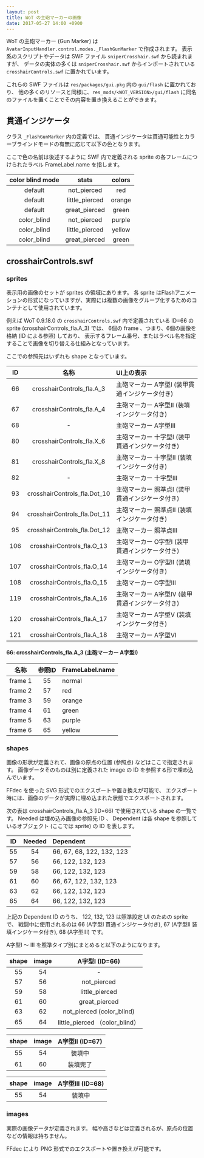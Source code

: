 ```yaml
---
layout: post
title: WoT の主砲マーカーの画像
date: 2017-05-27 14:00 +0900
---
```

WoT の主砲マーカー (Gun Marker) は `AvatarInputHandler.control.modes._FlashGunMarker` で作成されます。
表示系のスクリプトやデータは SWF ファイル `sniperCrosshair.swf` から読まれますが、
データの実体の多くは `sniperCrosshair.swf` からインポートされている `crosshairControls.swf` に置かれています。

これらの SWF ファイルは `res/packages/gui.pkg` 内の `gui/flash` に置かれており、
他の多くのリソースと同様に、`res_mods/<WOT_VERSION>/gui/flash` に同名のファイルを置くことでその内容を置き換えることができます。


## 貫通インジケータ

クラス `_FlashGunMarker` 内の定義では、
貫通インジケータは貫通可能性とカラーブラインドモードの有無に応じて以下の色となります。

ここで色の名前は後述するように SWF 内で定義される sprite の各フレームにつけられたラベル FrameLabel.name を指します。

| color blind mode | stats | colors |
|:---:|:---:|:---:|
| default     | not_pierced    | red    |
| default     | little_pierced | orange |
| default     | great_pierced  | green  |
| color_blind | not_pierced    | purple |
| color_blind | little_pierced | yellow |
| color_blind | great_pierced  | green  |

## crosshairControls.swf

### sprites

表示用の画像のセットが sprites の領域にあります。
各 sprite はFlashアニメーションの形式になっていますが、実際には複数の画像をグループ化するためのコンテナとして使用されています。

例えば WoT 0.9.18.0 の `crosshairControls.swf` 内で定義されている
ID=66 の sprite (crosshairControls_fla.A_3) では、
6個の frame 、つまり、6個の画像を格納 (ID による参照) しており、
表示するフレーム番号、またはラベル名を指定することで画像を切り替える仕組みとなっています。

ここでの参照先はいずれも shape となっています。

| ID | 名称 | UI上の表示 |
|:---:|:---:|:---|
| 66 | crosshairControls_fla.A_3 | 主砲マーカー A字型I (装甲貫通インジケータ付き) |
| 67 | crosshairControls_fla.A_4 | 主砲マーカー A字型II (装填インジケータ付き) |
| 68 | -                         | 主砲マーカー A字型III |
| 80 | crosshairControls_fla.X_6 | 主砲マーカー 十字型I (装甲貫通インジケータ付き) |
| 81 | crosshairControls_fla.X_8 | 主砲マーカー 十字型II (装填インジケータ付き) |
| 82 | -                         | 主砲マーカー 十字型III |
| 93 | crosshairControls_fla.Dot_10 | 主砲マーカー 照準点I (装甲貫通インジケータ付き) |
| 94 | crosshairControls_fla.Dot_11 | 主砲マーカー 照準点II (装填インジケータ付き) |
| 95 | crosshairControls_fla.Dot_12 | 主砲マーカー 照準点III |
| 106 | crosshairControls_fla.O_13 | 主砲マーカー O字型I (装甲貫通インジケータ付き) |
| 107 | crosshairControls_fla.O_14 | 主砲マーカー O字型II (装填インジケータ付き) |
| 108 | crosshairControls_fla.O_15 | 主砲マーカー O字型III |
| 119 | crosshairControls_fla.A_16 | 主砲マーカー A字型IV (装甲貫通インジケータ付き) |
| 120 | crosshairControls_fla.A_17 | 主砲マーカー A字型V (装填インジケータ付き) |
| 121 | crosshairControls_fla.A_18 | 主砲マーカー A字型VI |


#### 66: crosshairControls_fla.A_3 (主砲マーカー A字型I)

| 名称 | 参照ID | FrameLabel.name |
|:---:|:---:|:---|
| frame 1 | 55 | normal |
| frame 2 | 57 | red    |
| frame 3 | 59 | orange |
| frame 4 | 61 | green  |
| frame 5 | 63 | purple |
| frame 6 | 65 | yellow |


### shapes

画像の形状が定義されて、画像の原点の位置 (参照点) などはここで指定されます。
画像データそのものは別に定義された image の ID を参照する形で埋め込んでいます。

FFdec を使った SVG 形式でのエクスポートや置き換えが可能で、
エクスポート時には、画像のデータが実際に埋め込まれた状態でエクスポートされます。

次の表は crosshairControls_fla.A_3 (ID=66) で使用されている shape の一覧です。
Needed は埋め込み画像の参照先 ID 、
Dependent は各 shape を参照しているオブジェクト (ここでは sprite) の ID を表します。 

| ID | Needed | Dependent |
|:---:|:---:|:---|
| 55 | 54 | 66, 67, 68, 122, 132, 123 |
| 57 | 56 | 66, 122, 132, 123 |
| 59 | 58 | 66, 122, 132, 123 |
| 61 | 60 | 66, 67, 122, 132, 123 |
| 63 | 62 | 66, 122, 132, 123 |
| 65 | 64 | 66, 122, 132, 123 |

上記の Dependent ID のうち、
122, 132, 123 は照準設定 UI のための sprite で、
戦闘中に使用されるのは 66 (A字型I 貫通インジケータ付き), 67 (A字型II 装填インジケータ付き), 68 (A字型III) です。

A字型I ～ III を照準タイプ別にまとめると以下のようになります。

| shape | image | A字型I (ID=66) |
|:---:|:---:|:---:|
| 55 | 54 | - |
| 57 | 56 | not_pierced
| 59 | 58 | little_pierced
| 61 | 60 | great_pierced
| 63 | 62 | not_pierced (color_blind)
| 65 | 64 | little_pierced （color_blind）

| shape | image | A字型II (ID=67) |
|:---:|:---:|:---:|
| 55 | 54 | 装填中 |
| 61 | 60 | 装填完了 |

| shape | image | A字型III (ID=68) |
|:---:|:---:|:---:|
| 55 | 54 | 装填中 |

### images

実際の画像データが定義されます。
幅や高さなどは定義されるが、原点の位置などの情報は持ちません。

FFdec により PNG 形式でのエクスポートや置き換えが可能です。

